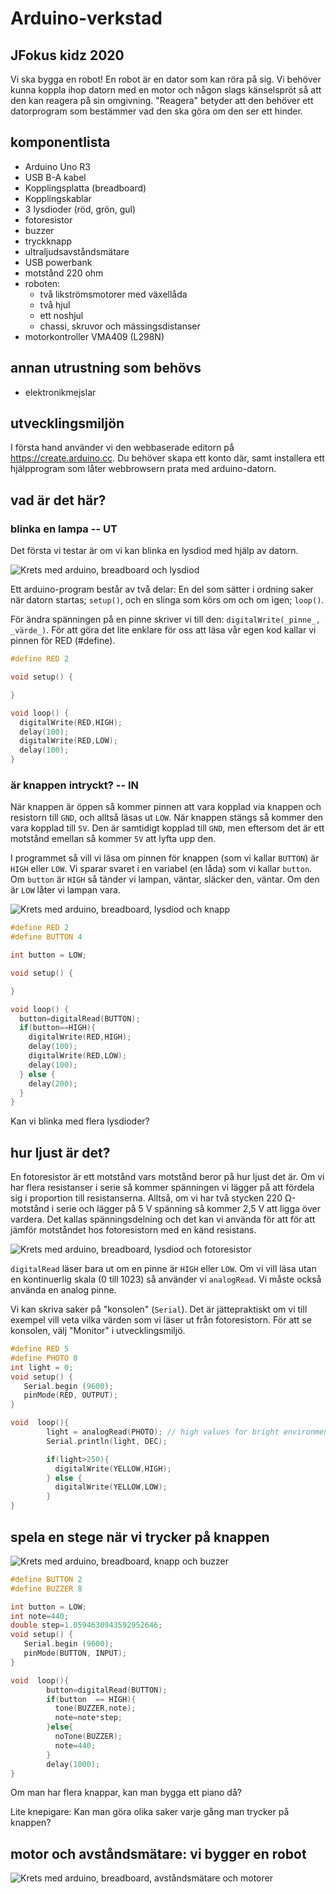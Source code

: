# Arduino-verkstad

## JFokus kidz 2020

Vi ska bygga en robot! En robot är en dator som kan röra på sig. Vi behöver
kunna koppla ihop datorn med en motor och någon slags känselspröt så att den
kan reagera på sin omgivning. "Reagera" betyder att den behöver ett datorprogram
som bestämmer vad den ska göra om den ser ett hinder.

## komponentlista
* Arduino Uno R3
* USB B-A kabel
* Kopplingsplatta (breadboard)
* Kopplingskablar
* 3 lysdioder (röd, grön, gul)
* fotoresistor
* buzzer
* tryckknapp
* ultraljudsavståndsmätare
* USB powerbank
* motstånd 220 ohm
* roboten:
  * två likströmsmotorer med växellåda
  * två hjul
  * ett noshjul
  * chassi, skruvor och mässingsdistanser
* motorkontroller VMA409 (L298N)

## annan utrustning som behövs

* elektronikmejslar

## utvecklingsmiljön

I första hand använder vi den webbaserade editorn på https://create.arduino.cc. Du behöver skapa ett konto där, samt installera ett
hjälpprogram som låter webbrowsern prata med arduino-datorn.

## vad är det här?



### blinka en lampa -- UT

Det första vi testar är om vi kan blinka en lysdiod med hjälp av datorn.

![Krets med arduino, breadboard och lysdiod][diodknapp]

[diod]: kretsar/diod-knapp.png "Krets med arduino, breadboard och lysdiod"

Ett arduino-program består av två delar: En del som sätter i ordning saker
när datorn startas; ```setup()```, och en slinga som körs om och om igen; `loop()`.

För ändra spänningen på en pinne skriver vi till den: `digitalWrite(_pinne_, _värde_)`. För att göra det lite
enklare för oss att läsa vår egen kod kallar vi pinnen för RED (#define).

```ino
#define RED 2

void setup() {

}

void loop() {
  digitalWrite(RED,HIGH);
  delay(100);
  digitalWrite(RED,LOW);
  delay(100);
}

```


### är knappen intryckt? -- IN

När knappen är öppen så kommer pinnen att vara kopplad via knappen och resistorn till
`GND`, och alltså läsas ut `LOW`. När knappen stängs så kommer den vara kopplad till `5V`. Den är samtidigt
kopplad till `GND`, men eftersom det är ett motstånd emellan så kommer `5V` att lyfta upp den.

I programmet så vill vi läsa om pinnen för knappen (som vi kallar `BUTTON`) är `HIGH` eller `LOW`. Vi sparar svaret i en variabel (en låda) som vi kallar `button`.
Om `button` är `HIGH` så tänder vi lampan, väntar, släcker den, väntar. Om den är `LOW` låter vi lampan vara.

![Krets med arduino, breadboard, lysdiod och knapp][diodknapp]

[diodknapp]: kretsar/diod-knapp.png "Krets med arduino, breadboard, lysdiod och knapp"

```ino
#define RED 2
#define BUTTON 4

int button = LOW;

void setup() {

}

void loop() {
  button=digitalRead(BUTTON);
  if(button==HIGH){
    digitalWrite(RED,HIGH);
    delay(100);
    digitalWrite(RED,LOW);
    delay(100);
  } else {
    delay(200);
  }
}
```
Kan vi blinka med flera lysdioder?

## hur ljust är det?

En fotoresistor är ett motstånd vars motstånd beror på hur ljust det är. Om vi har flera
resistanser i serie så kommer spänningen vi lägger på att fördela sig i proportion till
resistanserna. Alltså, om vi har två stycken 220 Ω-motstånd i serie och lägger på 5 V spänning
så kommer 2,5 V att ligga över vardera. Det kallas spänningsdelning och det kan vi använda för
att för att jämför motståndet hos fotoresistorn med en känd resistans.



![Krets med arduino, breadboard, lysdiod och fotoresistor][fotoresistor]

[fotoresistor]: kretsar/fotoresistor-diod.png "Krets med arduino, breadboard, fotoresistor och knapp"

`digitalRead` läser bara ut om en pinne är `HIGH` eller `LOW`. Om vi vill läsa utan en kontinuerlig skala (0 till 1023)
så använder vi `analogRead`. Vi måste också använda en analog pinne.

Vi kan skriva saker på "konsolen" (`Serial`). Det är jättepraktiskt om vi till exempel vill veta
vilka värden som vi läser ut från fotoresistorn. För att se konsolen, välj "Monitor" i utvecklingsmiljö.


```ino
#define RED 5
#define PHOTO 0
int light = 0;
void setup() {
   Serial.begin (9600);
   pinMode(RED, OUTPUT);
}

void  loop(){
        light = analogRead(PHOTO); // high values for bright environment
        Serial.println(light, DEC);

        if(light>250){
          digitalWrite(YELLOW,HIGH);
        } else {
          digitalWrite(YELLOW,LOW);
        }
}
```

## spela en stege när vi trycker på knappen



![Krets med arduino, breadboard, knapp och buzzer][buzzer]

[buzzer]: kretsar/buzzer.png "Krets med arduino, breadboard, knapp och buzzer"

```ino
#define BUTTON 2
#define BUZZER 8

int button = LOW;
int note=440;
double step=1.0594630943592952646;
void setup() {
   Serial.begin (9600);
   pinMode(BUTTON, INPUT);
}

void  loop(){
        button=digitalRead(BUTTON);
        if(button  == HIGH){
          tone(BUZZER,note);
          note=note*step;
        }else{
          noTone(BUZZER);
          note=440;
        }
        delay(1000);
}
```

Om man har flera knappar, kan man bygga ett piano då?

Lite knepigare: Kan man göra olika saker varje gång man trycker på knappen?

## motor och avståndsmätare: vi bygger en robot


![Krets med arduino, breadboard, avståndsmätare och motorer][motorer]

[motorer]: kretsar/motor-bil-sensor.png "Krets med arduino, breadboard, avståndsmätare och motorer"
